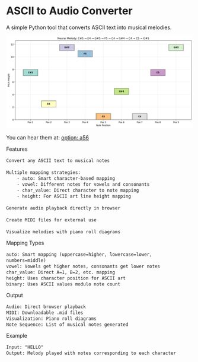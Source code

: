 # ASCII to Audio Converter
A simple Python tool that converts ASCII text into musical melodies.

![ascii_to_audio](ascii_to_audio.png)

You can hear them at: [option: a56](https://ursa-mikail.github.io/site_announcement/)

Features
```
Convert any ASCII text to musical notes

Multiple mapping strategies:
	- auto: Smart character-based mapping
	- vowel: Different notes for vowels and consonants
	- char_value: Direct character to note mapping
	- height: For ASCII art line height mapping

Generate audio playback directly in browser

Create MIDI files for external use

Visualize melodies with piano roll diagrams
```

Mapping Types
```
auto: Smart mapping (uppercase=higher, lowercase=lower, numbers=middle)
vowel: Vowels get higher notes, consonants get lower notes
char_value: Direct A=1, B=2, etc. mapping
height: Uses character position for ASCII art
binary: Uses ASCII values modulo note count
```

Output
```
Audio: Direct browser playback
MIDI: Downloadable .mid files
Visualization: Piano roll diagrams
Note Sequence: List of musical notes generated
```

Example
```
Input: "HELLO"
Output: Melody played with notes corresponding to each character
```

